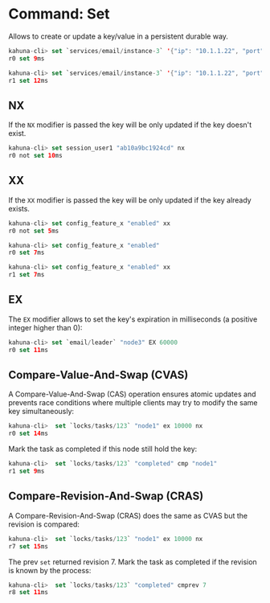 
# Command: Set

Allows to create or update a key/value in a persistent durable way.

```swift
kahuna-cli> set `services/email/instance-3` '{"ip": "10.1.1.22", "port": 9090}'
r0 set 9ms

kahuna-cli> set `services/email/instance-3` '{"ip": "10.1.1.22", "port": 9090}'
r1 set 12ms
```

## NX

If the `NX` modifier is passed the key will be only updated if the key doesn't exist.

```swift
kahuna-cli> set session_user1 "ab10a9bc1924cd" nx
r0 not set 10ms
```

## XX

If the `XX` modifier is passed the key will be only updated if the key already exists.

```swift
kahuna-cli> set config_feature_x "enabled" xx
r0 not set 5ms

kahuna-cli> set config_feature_x "enabled"
r0 set 7ms

kahuna-cli> set config_feature_x "enabled" xx
r1 set 7ms
```

## EX

The `EX` modifier allows to set the key's expiration in milliseconds (a positive integer higher than 0):

```swift
kahuna-cli> set `email/leader` "node3" EX 60000
r0 set 11ms
```

## Compare-Value-And-Swap (CVAS)

A Compare-Value-And-Swap (CAS) operation ensures atomic updates and prevents race conditions where multiple clients may try to modify the same key simultaneously:

```swift
kahuna-cli>  set `locks/tasks/123` "node1" ex 10000 nx
r0 set 14ms
```

Mark the task as completed if this node still hold the key:

```swift
kahuna-cli>  set `locks/tasks/123` "completed" cmp "node1"
r1 set 9ms
```

## Compare-Revision-And-Swap (CRAS)

A Compare-Revision-And-Swap (CRAS) does the same as CVAS but the revision is compared:

```swift
kahuna-cli>  set `locks/tasks/123` "node1" ex 10000 nx
r7 set 15ms
```

The prev `set` returned revision 7. Mark the task as completed if the revision is known by the process:

```swift
kahuna-cli>  set `locks/tasks/123` "completed" cmprev 7
r8 set 11ms
```

